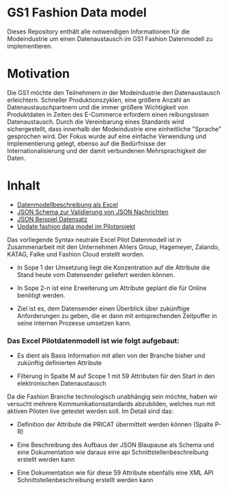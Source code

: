 # GS1 Fashion Data model

Dieses Repository enthält alle notwendigen Informationen für die Modeindustrie um einen Datenaustausch im GS1 Fashion Datenmodell zu implementieren.

# Motivation

Die GS1 möchte den Teilnehmern in der Modeindustrie den Datenaustausch erleichtern. Schneller Produktionszyklen, eine größere Anzahl an Datenaustauschpartnern und die immer größere Wichtigkeit von Produktdaten in Zeiten des E-Commerce erfordern einen reibungslosen Datenaustausch. Durch die Vereinbarung eines Standards wird sichergestellt, dass innerhalb der Modeindustrie eine einheitliche "Sprache" gesprochen wird.
Der Fokus wurde auf eine einfache Verwendung und Implementierung gelegt, ebenso auf die Bedürfnisse der Internationalisierung und der damit verbundenen Mehrsprachigkeit der Daten.

# Inhalt

-   [Datenmodellbeschreibung als Excel](https://github.com/boernard/fashion-data-model/raw/master/Fashion%20data%20model_AT_DE_CH_V1_Pilot.xlsx)
-   [JSON Schema zur Validierung von JSON Nachrichten](https://raw.githubusercontent.com/boernard/fashion-data-model/master/fashionDataModelJsonSchema.json)
-   [JSON Beispiel Datensatz](https://raw.githubusercontent.com/boernard/fashion-data-model/master/fashionDataModel_example.json)
-   [Update fashion data model im Pilotprojekt](https://github.com/boernard/fashion-data-model/raw/master/Update%20fashion%20data%20model%20im%20Pilotprojekt.pdf)

Das vorliegende Syntax neutrale Excel Pilot Datenmodell ist in Zusammenarbeit mit den Unternehmen Ahlers Group, Hagemeyer, Zalando, KATAG, Falke und Fashion Cloud erstellt worden.

-   In Sope 1 der Umsetzung liegt die Konzentration auf die Attribute die Stand heute vom Datensender geliefert werden können.

-   In Sope 2-n ist eine Erweiterung um Attribute geplant die für Online benötigt werden.

-   Ziel ist es, dem Datensender einen Überblick über zukünftige Anforderungen zu geben, die er dann mit entsprechenden Zeitpuffer in seine internen Prozesse umsetzen kann.

### Das Excel Pilotdatenmodell ist wie folgt aufgebaut:

-   Es dient als Basis Information mit allen von der Branche bisher und zukünftig definierten Attribute

-   Filterung in Spalte M auf Scope 1 mit 59 Attributen für den Start in den elektronischen Datenaustausch

Da die Fashion Branche technologisch unabhängig sein möchte, haben wir versucht mehrere Kommunikationsstandards abzubilden, welches nun mit aktiven Piloten live getestet werden soll. Im Detail sind das:

-   Definition der Attribute die PRICAT übermittelt werden können (Spalte P-R)

-   Eine Beschreibung des Aufbaus der JSON Blaupause als Schema und eine Dokumentation wie daraus eine api Schnittstellenbeschreibung erstellt werden kann

-   Eine Dokumentation wie für diese 59 Attribute ebenfalls eine XML API Schnittstellenbeschreibung erstellt werden kann
